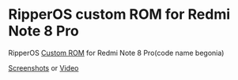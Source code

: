 RipperOS custom ROM for Redmi Note 8 Pro
==============================

RipperOS [Custom ROM](**Link_Will_Be_Added_Soon**) for Redmi Note 8 Pro(code name begonia)


[Screenshots](**Link_Will_Be_Added_Soon**) or [Video](**Link_Will_Be_Added_Soon**)
